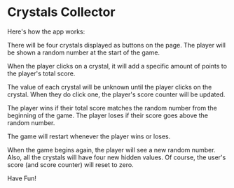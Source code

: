 # Crystals Collector
Here's how the app works:

There will be four crystals displayed as buttons on the page.
The player will be shown a random number at the start of the game.

When the player clicks on a crystal, it will add a specific amount of points to the player's total score. 

The value of each crystal will be unknown until the player clicks on the crystal.
When they do click one, the player's score counter will be updated.

The player wins if their total score matches the random number from the beginning of the game.
The player loses if their score goes above the random number.

The game will restart whenever the player wins or loses.

When the game begins again, the player will see a new random number. Also, all the crystals will have four new hidden values. Of course, the user's score (and score counter) will reset to zero.

Have Fun! 